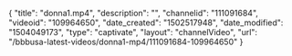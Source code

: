 {
    "title": "donna1.mp4",
    "description": "",
    "channelid": "111091684",
    "videoid": "109964650",
    "date_created": "1502517948",
    "date_modified": "1504049173",
    "type": "captivate",
    "layout": "channelVideo",
    "url": "\/bbbusa-latest-videos\/donna1-mp4\/111091684-109964650"
}